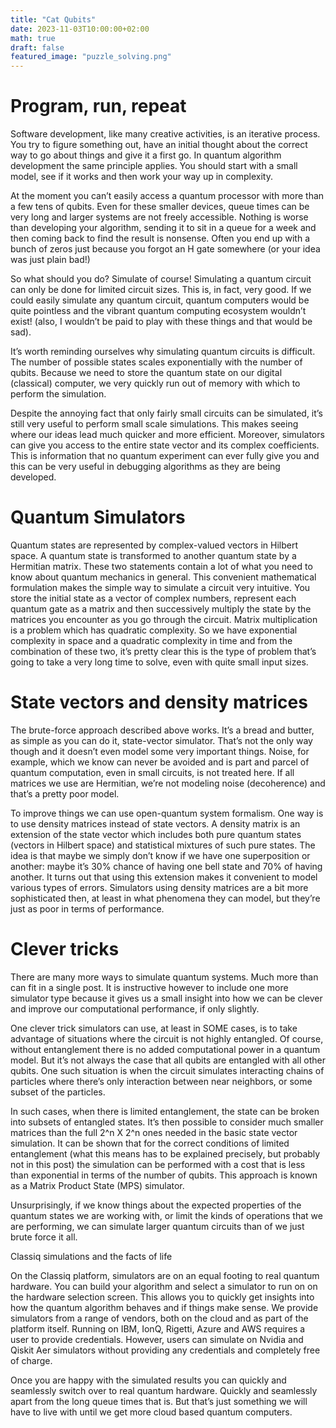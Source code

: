```yaml
---
title: "Cat Qubits"
date: 2023-11-03T10:00:00+02:00
math: true
draft: false
featured_image: "puzzle_solving.png"
---
```


# Program, run, repeat 

Software development, like many creative activities, is an iterative process. You try to figure something out, have an initial thought about the correct way to go about things and give it a first go. In quantum algorithm development the same principle applies. You should start with a small model, see if it works and then work your way up in complexity. 

At the moment you can’t easily access a quantum processor with more than a few tens of qubits. Even for these smaller devices, queue times can be very long and larger systems are not freely accessible. Nothing is worse than developing your algorithm, sending it to sit in a queue for a week and then coming back to find the result is nonsense. Often you end up with a bunch of zeros just because you forgot an H gate somewhere (or your idea was just plain bad!)

So what should you do? Simulate of course! Simulating a quantum circuit can only be done for limited circuit sizes. This is, in fact, very good. If we could easily simulate any quantum circuit, quantum computers would be quite pointless and the vibrant quantum computing ecosystem wouldn’t exist! (also, I wouldn’t be paid to play with these things and that would be sad).

It’s worth reminding ourselves why simulating quantum circuits is difficult. The number of possible states scales exponentially with the number of qubits. Because we need to store the quantum state on our digital (classical) computer, we very quickly run out of memory with which to perform the simulation. 

Despite the annoying fact that only fairly small circuits can be simulated, it’s still very useful to perform small scale simulations. This makes seeing where our ideas lead much quicker and more efficient. Moreover, simulators can give you access to the entire state vector and its complex coefficients. This is information that no quantum experiment can ever fully give you and this can be very useful in debugging algorithms as they are being developed. 

# Quantum Simulators 
Quantum states are represented by complex-valued vectors in Hilbert space. A quantum state is transformed to another quantum state by a Hermitian matrix. These two statements contain a lot of what you need to know about quantum mechanics in general. This convenient mathematical formulation makes the simple way to simulate a circuit very intuitive. You store the initial state as a vector of complex numbers, represent each quantum gate as a matrix and then successively multiply the state by the matrices you encounter as you go through the circuit. Matrix multiplication is a problem which has quadratic complexity. So we have exponential complexity in space and a quadratic complexity in time and from the combination of these two, it’s pretty clear this is the type of problem that’s going to take a very long time to solve, even with  quite small input sizes. 

# State vectors and density matrices 

The brute-force approach described above works. It’s a bread and butter, as simple as you can do it, state-vector simulator. That’s not the only way though and it doesn’t even model some very important things. Noise, for example, which we know can never be avoided and is part and parcel of quantum computation, even in small circuits, is not treated here. If all matrices we use are Hermitian, we’re not modeling noise (decoherence) and that’s a pretty poor model. 

To improve things we can use open-quantum system formalism. One way is to use density matrices instead of state vectors. A density matrix is an extension of the state vector which includes both pure quantum states (vectors in Hilbert space) and statistical mixtures of such pure states. The idea is that maybe we simply don’t know if we have one superposition or another: maybe it’s 30% chance of having one bell state and 70% of having another. It turns out that using this extension makes it convenient to model various types of errors. Simulators using density matrices are a bit more sophisticated then, at least in what phenomena they can model, but they’re just as poor in terms of performance. 

# Clever tricks

There are many more ways to simulate quantum systems. Much more than can fit in a single post. It is instructive however to include one more simulator type because it gives us a small insight into how we can be clever and improve our computational performance, if only slightly. 

One clever trick simulators can use, at least in SOME cases, is to take advantage of situations where the circuit is not highly entangled. Of course, without entanglement there is no added computational power in a quantum model. But it’s not always the case that all qubits are entangled with all other qubits. One such situation is when the circuit simulates interacting chains of particles where there’s only interaction between near neighbors, or some subset of the particles.

In such cases, when there is limited entanglement, the state can be broken into subsets of entangled states. It’s then possible to consider much smaller matrices than the full 2^n X 2^n ones needed in the basic state vector simulation. It can be shown that for the correct conditions of limited entanglement (what this means has to be explained precisely, but probably not in this post) the simulation can be performed with a cost that is less than exponential in terms of the number of qubits. This approach is known as a Matrix Product State (MPS) simulator. 

Unsurprisingly, if we know things about the expected properties of the quantum states we are working with, or limit the kinds of operations that we are performing, we can simulate larger quantum circuits than of we just brute force it all. 

Classiq simulations and the facts of life

On the Classiq platform, simulators are on an equal footing to real quantum hardware. You can build your algorithm and select a simulator to run on on the hardware selection screen. This allows you to quickly get insights into how the quantum algorithm behaves and if things make sense. We provide simulators from a range of vendors, both on the cloud and as part of the platform itself. Running on IBM, IonQ, Rigetti, Azure and AWS requires a user to provide credentials. However, users can simulate on Nvidia and Qiskit Aer simulators without providing any credentials and completely free of charge.

Once you are happy with the simulated results you can quickly and seamlessly switch over to real quantum hardware. Quickly and seamlessly apart from the long queue times that is. But that’s just something we will have to live with until we get more cloud based quantum computers. 
